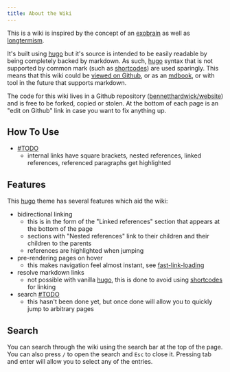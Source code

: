 ```yaml
---
title: About the Wiki
---
```


This is a wiki is inspired by the concept of an [exobrain] as well as [longtermism].

It's built using [hugo] but it's source is intended to be easily readable by being completely backed by markdown.
As such, [hugo] syntax that is not supported by common mark (such as [shortcodes]) are used sparingly.
This means that this wiki could be [viewed on Github], or as an [mdbook], or with tool in the future that supports markdown.

The code for this wiki lives in a Github repository ([bennetthardwick/website]) and is free to be forked, copied or stolen.
At the bottom of each page is an "edit on Github" link in case you want to fix anything up.

## How To Use

- [#TODO]
  - internal links have square brackets, nested references, linked references, referenced paragraphs get highlighted

## Features

This [hugo] theme has several features which aid the wiki:

- bidirectional linking
  - this is in the form of the "Linked references" section that appears at the bottom of the page
  - sections with "Nested references" link to their children and their children to the parents
  - references are highlighted when jumping
- pre-rendering pages on hover
  - this makes navigation feel almost instant, see [fast-link-loading]
- resolve markdown links
  - not possible with vanilla [hugo], this is done to avoid using [shortcodes] for linking
- search [#TODO]
  - this hasn't been done yet, but once done will allow you to quickly jump to arbitrary pages

## Search

You can search through the wiki using the search bar at the top of the page.
You can also press `/` to open the search and `Esc` to close it.
Pressing tab and enter will allow you to select any of the entries.

[#todo]: ./todo.md
[bennetthardwick/website]: https://github.com/bennetthardwick/website/tree/development/content/wiki
[exobrain]: ./exobrain.md
[fast-link-loading]: ./fast-link-loading.md
[hugo]: ./hugo/_index.md
[longtermism]: ./longtermism.md
[mdbook]: ./mdbook.md
[shortcodes]: ./hugo/_index.md#shortcodes
[viewed on github]: https://github.com/bennetthardwick/website/blob/development/content/wiki/_index.md
